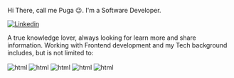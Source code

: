  Hi There, call me Puga 😉. I'm a Software Developer. 

[![Linkedin](https://img.shields.io/badge/LinkedIn-0077B5?style=for-the-badge&logo=linkedin&logoColor=white)](https://www.linkedin.com/in/willian-puga-ba4924152/)

 A true knowledge lover, always looking for learn more and share information. Working with Frontend development and my Tech background includes, but is not limited to:
<div style="display: inline_block"> 
  <img align="center" alt="html" src="https://img.shields.io/badge/HTML5-E34F26?style=for-the-badge&logo=html5&logoColor=white"/> 
  <img align="center" alt="html" src="https://img.shields.io/badge/CSS3-1572B6?style=for-the-badge&logo=css3&logoColor=white"/> 
  <img align="center" alt="html" src="https://img.shields.io/badge/JavaScript-323330?style=for-the-badge&logo=javascript&logoColor=F7DF1E"/> 
  <img align="center" alt="html" src="https://img.shields.io/badge/TypeScript-007ACC?style=for-the-badge&logo=typescript&logoColor=white"/> 
  <img align="center" alt="html" src="https://img.shields.io/badge/React-20232A?style=for-the-badge&logo=react&logoColor=61DAFB"/> 
  
</div>
